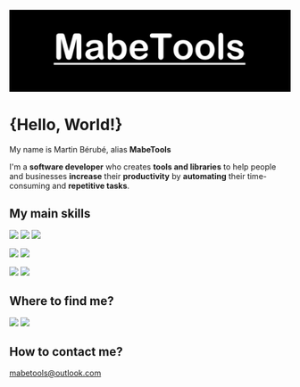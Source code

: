 ![Header](res/header.png "Header")

# {Hello, World!}

My name is Martin Bérubé, alias **MabeTools**

I'm a **software developer** who creates **tools and libraries** to help people and businesses **increase** their **productivity** by **automating** their time-consuming and **repetitive tasks**.

## My main skills
![](https://img.shields.io/badge/C%23-239120?style=for-the-badge&logo=c-sharp&logoColor=white)
![](https://img.shields.io/badge/.NET-5C2D91?style=for-the-badge&logo=.net&logoColor=white)
![](https://img.shields.io/badge/Python-3776AB?style=for-the-badge&logo=python&logoColor=white)

![](https://img.shields.io/badge/Microsoft-666666?style=for-the-badge&logo=microsoft&logoColor=white)
![](https://img.shields.io/badge/Windows-0078D6?style=for-the-badge&logo=windows&logoColor=white)

![](https://img.shields.io/badge/GitHub-100000?style=for-the-badge&logo=github&logoColor=white)
![](https://img.shields.io/badge/Bitbucket-330F63?style=for-the-badge&logo=bitbucket&logoColor=white)

## Where to find me?
![](https://img.shields.io/badge/GitHub-100000?style=for-the-badge&logo=github&logoColor=white)
![](https://img.shields.io/badge/LinkedIn-0077B5?style=for-the-badge&logo=linkedin&logoColor=white)

## How to contact me? 
<mabetools@outlook.com>

<!-- 
## &#x1f4c8; GitHub Stats

<a href="https://github.com/MabeTools">
  <img align="center" src="https://github-readme-stats.vercel.app/api/top-langs/?username=MabeTools&hide=java,html,tex&title_color=ffffff&text_color=c9cacc&icon_color=2bbc8a&bg_color=1d1f21&langs_count=3" />
</a>
<a href="https://github.com/MabeTools/MabeTools">
  <img align="center" src="https://github-readme-stats.vercel.app/api?username=MabeTools&show_icons=true&line_height=27&count_private=true&title_color=ffffff&text_color=c9cacc&icon_color=2bbc8a&bg_color=1d1f21" alt="Martin's GitHub Stats" />
</a>
-->

<!-- Resources -->
<!-- Shields: https://shields.io/ -->
<!-- GitHub Stats: https://github.com/anuraghazra/github-readme-stats -->
<!-- Awesome GitHub Profile README: https://github.com/abhisheknaiidu/awesome-github-profile-readme -->
